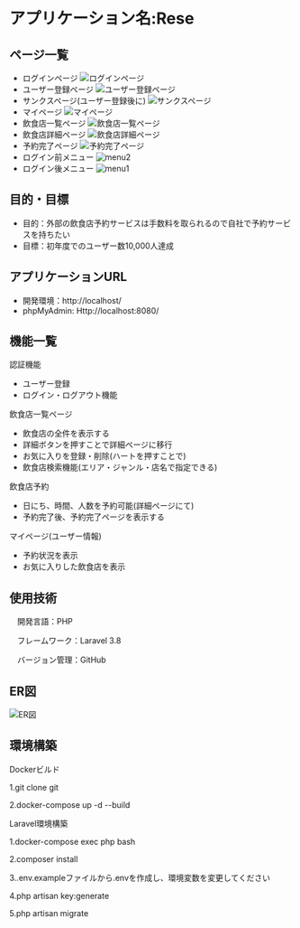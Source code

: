 # アプリケーション名:Rese

## ページ一覧

- ログインページ
![ログインページ](img/login.png)
- ユーザー登録ページ
![ユーザー登録ページ](img/register.png)
- サンクスページ(ユーザー登録後に)
![サンクスページ](img/thanks.png)
- マイページ
![マイページ](img/my_page.png)
- 飲食店一覧ページ
![飲食店一覧ページ](img/shop_all.png)
- 飲食店詳細ページ
![飲食店詳細ページ](img/shop_detail.png)
- 予約完了ページ
![予約完了ページ](img/done.png)
- ログイン前メニュー
![menu2](img/menu2.png)
- ログイン後メニュー
![menu1](img/menu1.png)

## 目的・目標
- 目的：外部の飲食店予約サービスは手数料を取られるので自社で予約サービスを持ちたい
- 目標：初年度でのユーザー数10,000人達成

## アプリケーションURL
- 開発環境：http://localhost/
- phpMyAdmin: Http://localhost:8080/

## 機能一覧
認証機能
- ユーザー登録
- ログイン・ログアウト機能

飲食店一覧ページ
- 飲食店の全件を表示する
- 詳細ボタンを押すことで詳細ページに移行
- お気に入りを登録・削除(ハートを押すことで)
- 飲食店検索機能(エリア・ジャンル・店名で指定できる)

飲食店予約
- 日にち、時間、人数を予約可能(詳細ページにて)
- 予約完了後、予約完了ページを表示する

マイページ(ユーザー情報)
- 予約状況を表示
- お気に入りした飲食店を表示

## 使用技術
　開発言語：PHP

　フレームワーク：Laravel 3.8

　バージョン管理：GitHub

## ER図
![ER図](img/index.drawio.png)

## 環境構築
Dockerビルド

1.git clone git

2.docker-compose up -d --build

Laravel環境構築

1.docker-compose exec php bash

2.composer install

3..env.exampleファイルから.envを作成し、環境変数を変更してください

4.php artisan key:generate

5.php artisan migrate

<!-- 6.php artisan db:seed -->
